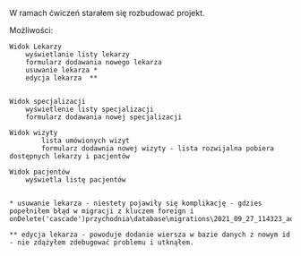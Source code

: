 W ramach ćwiczeń starałem się rozbudować projekt.

Możliwości: 

    Widok Lekarzy
        wyświetlanie listy lekarzy
        formularz dodawania nowego lekarza
        usuwanie lekarza *
        edycja lekarza  **


    Widok specjalizacji
        wyświetlenie listy specjalizacji
        formularz dodawania nowej specjalizacji

    Widok wizyty
            lista umówionych wizyt
            formularz dodawnia nowej wizyty - lista rozwijalna pobiera dostępnych lekarzy i pacjentów

    Widok pacjentów 
        wyświetla listę pacjentów

    
    * usuwanie lekarza - niestety pojawiły się komplikację - gdzies popełniłem błąd w migracji z kluczem foreign i onDelete('cascade')przychodnia\database\migrations\2021_09_27_114323_add_foreign_doctors_to_visits.php

    ** edycja lekarza - powoduje dodanie wiersza w bazie danych z nowym id - nie zdążyłem zdebugować problemu i utknąłem.

